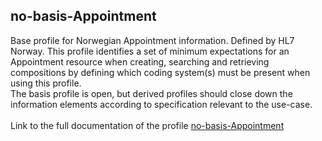## no-basis-Appointment
Base profile for Norwegian Appointment information. Defined by HL7 Norway. This profile identifies a set of minimum expectations for an Appointment resource when creating, 
searching and retrieving compositions by defining which coding system(s) must be present when using this profile.<br>
The basis profile is open, but derived profiles should close down the information elements according to specification relevant to the use-case.<br><br> Link to the full documentation of the profile [no-basis-Appointment](https://simplifier.net/hl7norwayno-basis/nobasisappointment)

